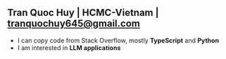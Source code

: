 ## Tran Quoc Huy | HCMC-Vietnam | tranquochuy645@gmail.com
- I can copy code from Stack Overflow, mostly **TypeScript** and **Python**
- I am interested in **LLM applications**
